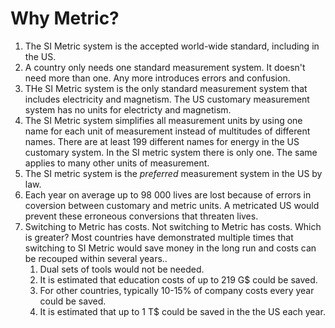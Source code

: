 Why Metric?
===========

1. The SI Metric system is the accepted world-wide standard, including in the US.
2. A country only needs one standard measurement system.  It doesn't need more than one.  Any more introduces errors and confusion.
3. THe SI Metric system is the only standard measurement system that includes electricity and magnetism.  The US customary measurement system has no units for electricty and magnetism.
4. The SI Metric system simplifies all measurement units by using one name for each unit of measurement instead of multitudes of different names.  There are at least 199 different names for energy in the US customary system.  In the SI metric system there is only one.  The same applies to many other units of measurement.
5. The SI metric system is the *preferred* measurement system in the US by law.
6. Each year on average up to 98 000 lives are lost because of errors in coversion between customary and metric units.  A metricated US would prevent these erroneous conversions that threaten lives.
7. Switching to Metric has costs.  Not switching to Metric has costs.  Which is greater?  Most countries have demonstrated multiple times that switching to SI Metric would save money in the long run and costs can be recouped within several years..
   1. Dual sets of tools would not be needed.
   2. It is estimated that education costs of up to 219 G$ could be saved.
   3. For other countries, typically 10-15% of company costs every year could be saved.
   4. It is estimated that up to 1 T$ could be saved in the the US each year.
